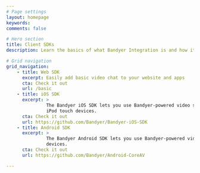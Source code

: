 ```yaml
---
# Page settings
layout: homepage
keywords:
comments: false

# Hero section
title: Client SDKs
description: Learn the basics of what Bandyer Integration is and how it works.

# Grid navigation
grid_navigation:
    - title: Web SDK
      excerpt: Easily add basic video chat to your website and apps
      cta: Check it out
      url: /basic
    - title: iOS SDK
      excerpt: > 
               The Bandyer iOS SDK lets you use Bandyer-powered video sessions in apps you build for iPad, iPhone, and 
               iPod touch devices.
      cta: Check it out
      url: https://github.com/Bandyer/Bandyer-iOS-SDK
    - title: Android SDK
      excerpt: > 
               The Bandyer Android SDK lets you use Bandyer-powered video sessions in apps you build for Android 
               devices.
      cta: Check it out
      url: https://github.com/Bandyer/Android-CoreAV

---
```





